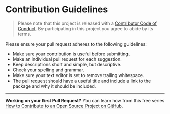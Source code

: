 # Contribution Guidelines
> Please note that this project is released with a [Contributor Code of Conduct](CODE_OF_CONDUCT.md). By participating in this project you agree to abide by its terms.


Please ensure your pull request adheres to the following guidelines:

- Make sure your contribution is useful before submitting.
- Make an individual pull request for each suggestion.
- Keep descriptions short and simple, but descriptive.
- Check your spelling and grammar.
- Make sure your text editor is set to remove trailing whitespace.
- The pull request should have a useful title and include a link to the package and why it should be included.

---

**Working on your first Pull Request?** You can learn how from this free series [How to Contribute to an Open Source Project on GitHub](https://egghead.io/series/how-to-contribute-to-an-open-source-project-on-github).
